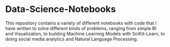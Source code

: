 # Data-Science-Notebooks
This repository contains a variety of different notebooks with code that I have written to solve different kinds of problems, ranging from simple BI and Visualization, to building Machine Learning Models with SciKit-Learn, to doing social media analytics and Natural Language Processing.
